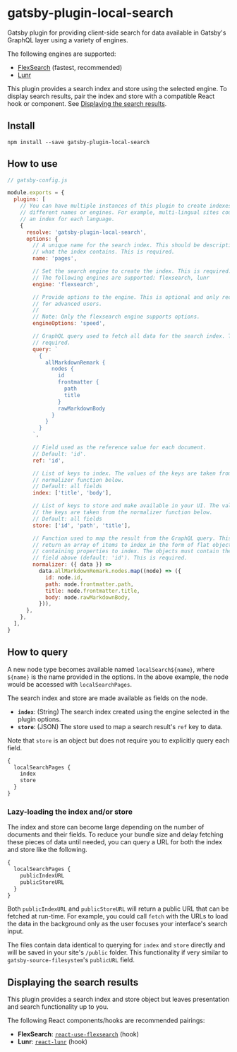 # gatsby-plugin-local-search

Gatsby plugin for providing client-side search for data available in Gatsby's
GraphQL layer using a variety of engines.

The following engines are supported:

- [FlexSearch][flexsearch] (fastest, recommended)
- [Lunr][lunr]

This plugin provides a search index and store using the selected engine. To
display search results, pair the index and store with a compatible React hook or
component. See [Displaying the search results](#displaying-the-search-results).

## Install

`npm install --save gatsby-plugin-local-search`

## How to use

```javascript
// gatsby-config.js

module.exports = {
  plugins: [
    // You can have multiple instances of this plugin to create indexes with
    // different names or engines. For example, multi-lingual sites could create
    // an index for each language.
    {
      resolve: 'gatsby-plugin-local-search',
      options: {
        // A unique name for the search index. This should be descriptive of
        // what the index contains. This is required.
        name: 'pages',

        // Set the search engine to create the index. This is required.
        // The following engines are supported: flexsearch, lunr
        engine: 'flexsearch',

        // Provide options to the engine. This is optional and only recommended
        // for advanced users.
        //
        // Note: Only the flexsearch engine supports options.
        engineOptions: 'speed',

        // GraphQL query used to fetch all data for the search index. This is
        // required.
        query: `
          {
            allMarkdownRemark {
              nodes {
                id
                frontmatter {
                  path
                  title
                }
                rawMarkdownBody
              }
            }
          }
        `,

        // Field used as the reference value for each document.
        // Default: 'id'.
        ref: 'id',

        // List of keys to index. The values of the keys are taken from the
        // normalizer function below.
        // Default: all fields
        index: ['title', 'body'],

        // List of keys to store and make available in your UI. The values of
        // the keys are taken from the normalizer function below.
        // Default: all fields
        store: ['id', 'path', 'title'],

        // Function used to map the result from the GraphQL query. This should
        // return an array of items to index in the form of flat objects
        // containing properties to index. The objects must contain the `ref`
        // field above (default: 'id'). This is required.
        normalizer: ({ data }) =>
          data.allMarkdownRemark.nodes.map((node) => ({
            id: node.id,
            path: node.frontmatter.path,
            title: node.frontmatter.title,
            body: node.rawMarkdownBody,
          })),
      },
    },
  ],
}
```

## How to query

A new node type becomes available named `localSearch${name}`, where `${name}` is
the name provided in the options. In the above example, the node would be
accessed with `localSearchPages`.

The search index and store are made available as fields on the node.

- **`index`**: (String) The search index created using the engine selected in
  the plugin options.
- **`store`**: (JSON) The store used to map a search result's `ref` key to data.

Note that `store` is an object but does not require you to explicitly query each
field.

```graphql
{
  localSearchPages {
    index
    store
  }
}
```

### Lazy-loading the index and/or store

The index and store can become large depending on the number of documents and
their fields. To reduce your bundle size and delay fetching these pieces of data
until needed, you can query a URL for both the index and store like the
following.

```graphql
{
  localSearchPages {
    publicIndexURL
    publicStoreURL
  }
}
```

Both `publicIndexURL` and `publicStoreURL` will return a public URL that can be
fetched at run-time. For example, you could call `fetch` with the URLs to load
the data in the background only as the user focuses your interface's search
input.

The files contain data identical to querying for `index` and `store` directly
and will be saved in your site's `/public` folder. This functionality if very
similar to `gatsby-source-filesystem`'s `publicURL` field.

## Displaying the search results

This plugin provides a search index and store object but leaves presentation and
search functionality up to you.

The following React components/hooks are recommended pairings:

- **FlexSearch**: [`react-use-flexsearch`][react-use-flexsearch] (hook)
- **Lunr**: [`react-lunr`][react-lunr] (hook)

[flexsearch]: https://github.com/nextapps-de/flexsearch
[lunr]: https://lunrjs.com/
[react-use-flexsearch]: https://github.com/angeloashmore/react-use-flexsearch
[react-lunr]: https://github.com/angeloashmore/react-lunr
